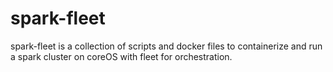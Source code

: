 # spark-fleet

spark-fleet is a collection of scripts and docker files to containerize and run a spark cluster on coreOS with fleet for orchestration. 

